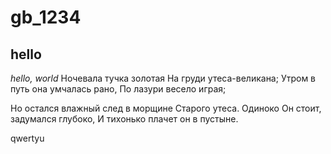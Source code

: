 # gb_1234
## hello

*hello, world*
Ночевала тучка золотая
На груди утеса-великана;
Утром в путь она умчалась рано,
По лазури весело играя;

Но остался влажный след в морщине
Старого утеса. Одиноко
Он стоит, задумался глубоко,
И тихонько плачет он в пустыне.

qwertyu